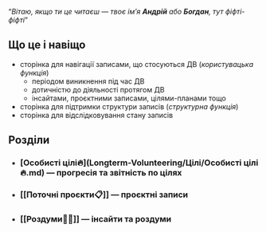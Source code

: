 “*Вітаю, якщо ти це читаєш — твоє ім’я **Андрій** або **Богдан**, тут фіфті-фіфті*”
## Що це і навіщо
- сторінка для навігації записами, що стосуються ДВ (*користувацька функція*)
	- періодом виникнення під час ДВ 
	- дотичністю до діяльності протягом ДВ
	- інсайтами, проєктними записами, цілями-планами тощо
- сторінка для підтримки структури записів (*структурна функція*)
- сторінка для відслідковування стану записів
## Розділи
- ### [Особисті цілі🔥](Longterm-Volunteering/Цілі/Особисті цілі🔥.md) — прогресія та звітність по цілях
- ### [[Поточні проєкти📋]] — проєктні записи
- ### [[Роздуми🧘‍♀️]] — інсайти та роздуми
